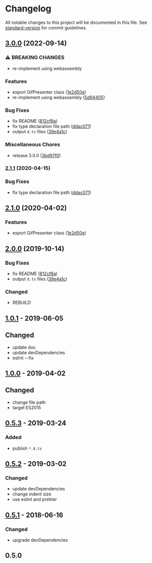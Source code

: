 # Changelog

All notable changes to this project will be documented in this file. See [standard-version](https://github.com/conventional-changelog/standard-version) for commit guidelines.

## [3.0.0](https://github.com/aaharu/gifken/compare/0.5.1...v3.0.0) (2022-09-14)


### ⚠ BREAKING CHANGES

* re-implement using webassembly

### Features

* export GifPresenter class ([1e2d50e](https://github.com/aaharu/gifken/commit/1e2d50ec81d853de05ecd57d21ece56b77e8660f))
* re-implement using webassembly ([5d94405](https://github.com/aaharu/gifken/commit/5d94405459c4bc361c9f77f456ea4e05d4839119))


### Bug Fixes

* fix README ([812cf8a](https://github.com/aaharu/gifken/commit/812cf8a656d9a42ed6f8c4ac733736367957b108))
* fix type declaration file path ([ddac071](https://github.com/aaharu/gifken/commit/ddac071df3be339059f11a31d4577b0fdc93838e))
* output `d.ts` files ([39e4a1c](https://github.com/aaharu/gifken/commit/39e4a1c767e2962a6e371ce07908164ea5c75aa5))


### Miscellaneous Chores

* release 3.0.0 ([3bd97f0](https://github.com/aaharu/gifken/commit/3bd97f09d44bc232ca5fb1786934e8043c2010db))

### [2.1.1](https://github.com/aaharu/gifken/compare/v2.1.0...v2.1.1) (2020-04-15)

### Bug Fixes

- fix type declaration file path ([ddac071](https://github.com/aaharu/gifken/commit/ddac071df3be339059f11a31d4577b0fdc93838e))

## [2.1.0](https://github.com/aaharu/gifken/compare/v2.0.0...v2.1.0) (2020-04-02)

### Features

- export GifPresenter class ([1e2d50e](https://github.com/aaharu/gifken/commit/1e2d50ec81d853de05ecd57d21ece56b77e8660f))

## [2.0.0](https://github.com/aaharu/gifken/compare/v1.0.1...v2.0.0) (2019-10-14)

### Bug Fixes

- fix README ([812cf8a](https://github.com/aaharu/gifken/commit/812cf8a656d9a42ed6f8c4ac733736367957b108))
- output `d.ts` files ([39e4a1c](https://github.com/aaharu/gifken/commit/39e4a1c767e2962a6e371ce07908164ea5c75aa5))

### Changed

- REBUILD

## [1.0.1] - 2019-06-05

## Changed

- update doc
- update devDependencies
- eslint --fix

## [1.0.0] - 2019-04-02

## Changed

- change file path
- target ES2015

## [0.5.3] - 2019-03-24

### Added

- publish `*.d.ts`

## [0.5.2] - 2019-03-02

### Changed

- update devDependencies
- change indent size
- use eslint and prettier

## [0.5.1] - 2018-06-16

### Changed

- upgrade devDependencies

## 0.5.0

[1.0.1]: https://github.com/aaharu/gifken/compare/v1.0.0...v1.0.1
[1.0.0]: https://github.com/aaharu/gifken/compare/v0.5.3...v1.0.0
[0.5.3]: https://github.com/aaharu/gifken/compare/v0.5.2...v0.5.3
[0.5.2]: https://github.com/aaharu/gifken/compare/0.5.1...v0.5.2
[0.5.1]: https://github.com/aaharu/gifken/compare/0.5.0...0.5.1
